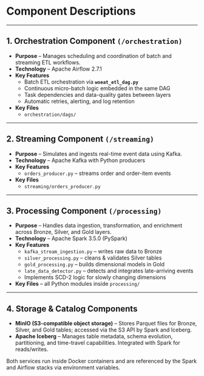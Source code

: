 # Component Descriptions

---

## 1. Orchestration Component `(/orchestration)`

* **Purpose** – Manages scheduling and coordination of batch and streaming ETL workflows.
* **Technology** – Apache Airflow 2.7.1
* **Key Features**
  * Batch ETL orchestration via **`woeat_etl_dag.py`**
  * Continuous micro-batch logic embedded in the same DAG 
  * Task dependencies and data-quality gates between layers
  * Automatic retries, alerting, and log retention
* **Key Files**
  * `orchestration/dags/`

---

## 2. Streaming Component `(/streaming)`

* **Purpose** – Simulates and ingests real-time event data using Kafka.
* **Technology** – Apache Kafka with Python producers
* **Key Features**
  * `orders_producer.py` – streams order and order-item events
* **Key Files**
  * `streaming/orders_producer.py`

---

## 3. Processing Component `(/processing)`

* **Purpose** – Handles data ingestion, transformation, and enrichment across Bronze, Silver, and Gold layers.
* **Technology** – Apache Spark 3.5.0 (PySpark)
* **Key Features**
  * `kafka_stream_ingestion.py` – writes raw data to Bronze
  * `silver_processing.py` – cleans & validates Silver tables
  * `gold_processing.py` – builds dimensional models in Gold
  * `late_data_detector.py` – detects and integrates late-arriving events
  * Implements SCD-2 logic for slowly changing dimensions
* **Key Files** – all Python modules inside `processing/`

---

## 4. Storage & Catalog Components

* **MinIO (S3-compatible object storage)** – Stores Parquet files for Bronze, Silver, and Gold tables; accessed via the S3 API by Spark and Iceberg.
* **Apache Iceberg** – Manages table metadata, schema evolution, partitioning, and time-travel capabilities. Integrated with Spark for reads/writes.

Both services run inside Docker containers and are referenced by the Spark and Airflow stacks via environment variables. 